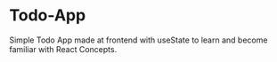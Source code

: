 # Todo-App
Simple Todo App made at frontend with useState to learn and become familiar with React Concepts.
